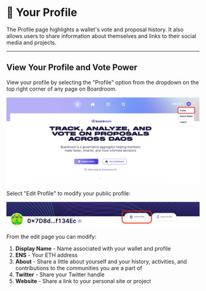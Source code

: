 # 👤 Your Profile

The Profile page highlights a wallet's vote and proposal history. It also allows users to share information about themselves and links to their social media and projects.

***

## View Your Profile and Vote Power

View your profile by selecting the "Profile" option from the dropdown on the top right corner of any page on Boardroom.

![View Profile](../../../assets/images/view-profile.png)

Select "Edit Profile" to modify your public profile:

![Edit Profile](../../../assets/images/image-18.png)

From the edit page you can modify:

1. **Display Name** - Name associated with your wallet and profile
2. **ENS** - Your ETH address
3. **About** - Share a little about yourself and your history, activities, and contributions to the communities you are a part of
4. **Twitter** - Share your Twitter handle
5. **Website** - Share a link to your personal site or project






